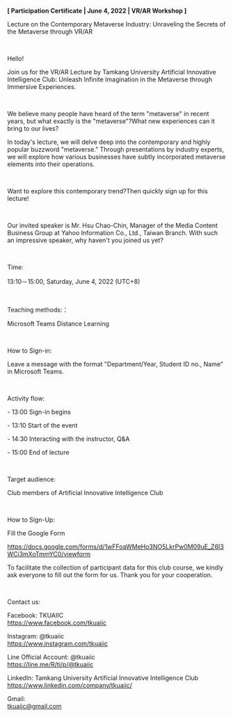 **[ Participation Certificate | June 4, 2022 | VR/AR Workshop ]**

Lecture on the Contemporary Metaverse Industry: Unraveling the Secrets of the Metaverse through VR/AR

&nbsp;

Hello!

Join us for the VR/AR Lecture by Tamkang University Artificial Innovative Intelligence Club: Unleash Infinite Imagination in the Metaverse through Immersive Experiences.

&nbsp;

We believe many people have heard of the term "metaverse" in recent years, but what exactly is the "metaverse"?What new experiences can it bring to our lives?

In today's lecture, we will delve deep into the contemporary and highly popular buzzword "metaverse." Through presentations by industry experts, we will explore how various businesses have subtly incorporated metaverse elements into their operations.

&nbsp;

Want to explore this contemporary trend?Then quickly sign up for this lecture!

&nbsp;

Our invited speaker is Mr. Hsu Chao-Chin, Manager of the Media Content Business Group at Yahoo Information Co., Ltd., Taiwan Branch. With such an impressive speaker, why haven't you joined us yet?

&nbsp;

Time:

13:10－15:00, Saturday, June 4, 2022 (UTC+8)

&nbsp;

Teaching methods:：

Microsoft Teams  Distance Learning

&nbsp;

How to Sign-in:

Leave a message with the format "Department/Year, Student ID no., Name" in Microsoft Teams.

&nbsp;

Activity flow:

\- 13:00 Sign-in begins

\- 13:10 Start of the event

\- 14:30 Interacting with the instructor, Q&A

\- 15:00 End of lecture

&nbsp;

Target audience:

Club members of Artificial Innovative Intelligence Club

&nbsp;

How to Sign-Up:

Fill the Google Form

https://docs.google.com/forms/d/1wFFoaWMeHo3NO5LkrPw0M09uE_Z6I3WCi3mXoTmmYC0/viewform

To facilitate the collection of participant data for this club course, we kindly ask everyone to fill out the form for us. Thank you for your cooperation.

&nbsp;

Contact us:

Facebook: TKUAIIC <br />https://www.facebook.com/tkuaiic

Instagram: @tkuaiic <br />https://www.instagram.com/tkuaiic

Line Official Account: @tkuaiic <br />https://line.me/R/ti/p/@tkuaiic

LinkedIn: Tamkang University Artificial Innovative Intelligence Club <br />https://www.linkedin.com/company/tkuaiic/

Gmail: <br />tkuaiic@gmail.com
